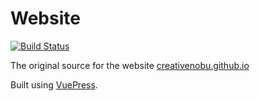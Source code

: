 # Website

[![Build Status](https://travis-ci.com/creativenobu/website.svg?branch=master)](https://travis-ci.com/creativenobu/website)

The original source for the website [creativenobu.github.io](https://creativenobu.github.io)

Built using [VuePress](https://vuepress.vuejs.org).
